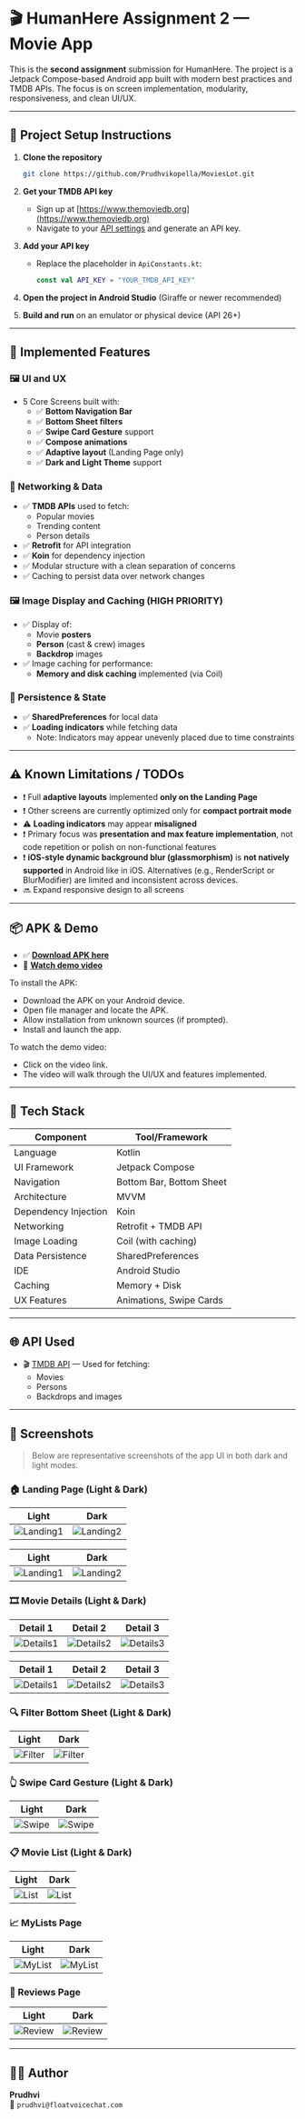 # 🎬 HumanHere Assignment 2 — Movie App

This is the **second assignment** submission for HumanHere. The project is a Jetpack Compose-based Android app built with modern best practices and TMDB APIs. The focus is on screen implementation, modularity, responsiveness, and clean UI/UX.

---

## 📁 Project Setup Instructions

1. **Clone the repository**
   ```bash
   git clone https://github.com/Prudhvikopella/MoviesLot.git
   ```

2. **Get your TMDB API key**
   - Sign up at [https://www.themoviedb.org](https://www.themoviedb.org)
   - Navigate to your [API settings](https://www.themoviedb.org/settings/api) and generate an API key.

3. **Add your API key**
   - Replace the placeholder in `ApiConstants.kt`:
     ```kotlin
     const val API_KEY = "YOUR_TMDB_API_KEY"
     ```

4. **Open the project in Android Studio** (Giraffe or newer recommended)

5. **Build and run** on an emulator or physical device (API 26+)

---

## 🚀 Implemented Features

### 🖼️ UI and UX

- 5 Core Screens built with:
  - ✅ **Bottom Navigation Bar**
  - ✅ **Bottom Sheet filters**
  - ✅ **Swipe Card Gesture** support
  - ✅ **Compose animations**
  - ✅ **Adaptive layout** (Landing Page only)
  - ✅ **Dark and Light Theme** support

### 🔁 Networking & Data

- ✅ **TMDB APIs** used to fetch:
  - Popular movies
  - Trending content
  - Person details
- ✅ **Retrofit** for API integration
- ✅ **Koin** for dependency injection
- ✅ Modular structure with a clean separation of concerns
- ✅ Caching to persist data over network changes

### 🖼️ Image Display and Caching (HIGH PRIORITY)

- ✅ Display of:
  - Movie **posters**
  - **Person** (cast & crew) images
  - **Backdrop** images
- ✅ Image caching for performance:
  - **Memory and disk caching** implemented (via Coil)

### 💾 Persistence & State

- ✅ **SharedPreferences** for local data
- ✅ **Loading indicators** while fetching data
  - Note: Indicators may appear unevenly placed due to time constraints

---

## ⚠️ Known Limitations / TODOs

- ❗ Full **adaptive layouts** implemented **only on the Landing Page**
- ❗ Other screens are currently optimized only for **compact portrait mode**
- ⚠️ **Loading indicators** may appear **misaligned**
- ❗ Primary focus was **presentation and max feature implementation**, not code repetition or polish on non-functional features
- ❗ **iOS-style dynamic background blur (glassmorphism)** is **not natively supported** in Android like in iOS. Alternatives (e.g., RenderScript or BlurModifier) are limited and inconsistent across devices.
- 🔜 Expand responsive design to all screens

---

## 📦 APK & Demo

- ✅ [**Download APK here**](https://github.com/Prudhvikopella/MoviesLot/blob/master/movieslot.apk) 
- 🎥 [**Watch demo video**](https://drive.google.com/file/d/1YNRcG_v6pzwD4tmslsYHtZOJRSGXmr63/view?usp=sharing) 

To install the APK:
- Download the APK on your Android device.
- Open file manager and locate the APK.
- Allow installation from unknown sources (if prompted).
- Install and launch the app.

To watch the demo video:
- Click on the video link.
- The video will walk through the UI/UX and features implemented.

---

## 📂 Tech Stack

| Component              | Tool/Framework           |
|------------------------|--------------------------|
| Language               | Kotlin                   |
| UI Framework           | Jetpack Compose          |
| Navigation             | Bottom Bar, Bottom Sheet |
| Architecture           | MVVM                     |
| Dependency Injection   | Koin                     |
| Networking             | Retrofit + TMDB API      |
| Image Loading          | Coil (with caching)      |
| Data Persistence       | SharedPreferences        |
| IDE                    | Android Studio           |
| Caching                | Memory + Disk            |
| UX Features            | Animations, Swipe Cards  |

---

## 🌐 API Used

- 🎬 [TMDB API](https://developer.themoviedb.org/) — Used for fetching:
  - Movies
  - Persons
  - Backdrops and images

---

## 📸 Screenshots

> Below are representative screenshots of the app UI in both dark and light modes.

### 🏠 Landing Page (Light & Dark)

| Light | Dark |
|-------|------|
| ![Landing1](https://github.com/Prudhvikopella/MoviesLot/blob/master/landing_page_1.png) | ![Landing2](https://github.com/Prudhvikopella/MoviesLot/blob/master/dark_landing_page_1.png) |

| Light | Dark |
|-------|------|
| ![Landing1](https://github.com/Prudhvikopella/MoviesLot/blob/master/landing_page_2.png) | ![Landing2](https://github.com/Prudhvikopella/MoviesLot/blob/master/dark_landing_page_2.png) |

### 🎞️ Movie Details (Light & Dark)

| Detail 1 | Detail 2 | Detail 3 |
|----------|----------|----------|
| ![Details1](https://github.com/Prudhvikopella/MoviesLot/blob/master/movie_detail_1.png) | ![Details2](https://github.com/Prudhvikopella/MoviesLot/blob/master/movie_detail_2.png) | ![Details3](https://github.com/Prudhvikopella/MoviesLot/blob/master/movie_detail_3.png) |

| Detail 1 | Detail 2 | Detail 3 |
|----------|----------|----------|
| ![Details1](https://github.com/Prudhvikopella/MoviesLot/blob/master/dark_movie_detail_1.png) | ![Details2](https://github.com/Prudhvikopella/MoviesLot/blob/master/dark_movie_detail_2.png) | ![Details3](https://github.com/Prudhvikopella/MoviesLot/blob/master/dark_movie_detail_3.png) |

### 🔍 Filter Bottom Sheet (Light & Dark)

| Light | Dark |
|-------|------|
| ![Filter](https://github.com/Prudhvikopella/MoviesLot/blob/master/filter_menu.png) | ![Filter](https://github.com/Prudhvikopella/MoviesLot/blob/master/filter_dark.png) |

### 👆 Swipe Card Gesture (Light & Dark)

| Light | Dark |
|-------|------|
| ![Swipe](https://github.com/Prudhvikopella/MoviesLot/blob/master/swipegesture.png) |  ![Swipe](https://github.com/Prudhvikopella/MoviesLot/blob/master/swipegesture.png) |


### 📋 Movie List (Light & Dark)

| Light | Dark |
|-------|------|
| ![List](https://github.com/Prudhvikopella/MoviesLot/blob/master/list_light.png) |  ![List](https://github.com/Prudhvikopella/MoviesLot/blob/master/dark_list_page.png) |

### 📈 MyLists Page

| Light | Dark |
|-------|------|
| ![MyList](https://github.com/Prudhvikopella/MoviesLot/blob/master/mylist.png) |  ![MyList](https://github.com/Prudhvikopella/MoviesLot/blob/master/dark_my_lits.png) |

### 💬 Reviews Page

| Light | Dark |
|-------|------|
| ![Review](https://github.com/Prudhvikopella/MoviesLot/blob/master/reviews.png) |  ![Review](https://github.com/Prudhvikopella/MoviesLot/blob/master/dark_review.png) |

---

## 👨‍💻 Author

**Prudhvi**  
📧 `prudhvi@floatvoicechat.com`
